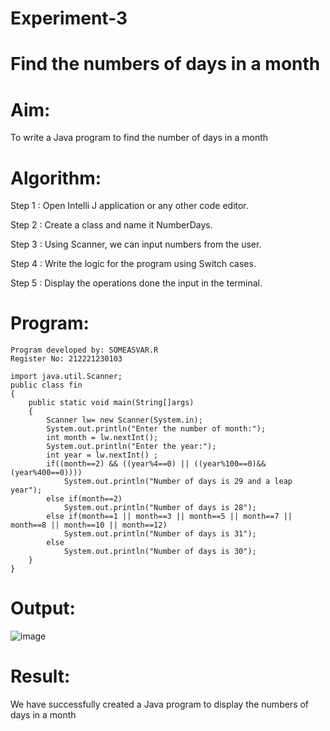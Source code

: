 # Experiment-3

# Find the numbers of days in a month

# Aim:
  To write a Java program to find the number of days in a month
# Algorithm:

Step 1 : Open Intelli J application or any other code editor.

Step 2 : Create a class and name it NumberDays.

Step 3 : Using Scanner, we can input numbers from the user.

Step 4 : Write the logic for the program using Switch cases.

Step 5 : Display the operations done the input in the terminal.

# Program:
```
Program developed by: SOMEASVAR.R
Register No: 212221230103
```
```
import java.util.Scanner;
public class fin
{
    public static void main(String[]args)
    {
        Scanner lw= new Scanner(System.in);
        System.out.println("Enter the number of month:");
        int month = lw.nextInt();
        System.out.println("Enter the year:");
        int year = lw.nextInt() ;
        if((month==2) && ((year%4==0) || ((year%100==0)&&(year%400==0))))
            System.out.println("Number of days is 29 and a leap year");
        else if(month==2)
            System.out.println("Number of days is 28");
        else if(month==1 || month==3 || month==5 || month==7 || month==8 || month==10 || month==12)
            System.out.println("Number of days is 31");
        else
            System.out.println("Number of days is 30");
    }
}

```
# Output:
![image](https://github.com/SOMEASVAR/find-the-number-of-month/assets/93434149/ea8daa39-38c5-43df-ad63-1e5637346f89)


# Result:
  We have successfully created a Java program to display the numbers of days in a month
